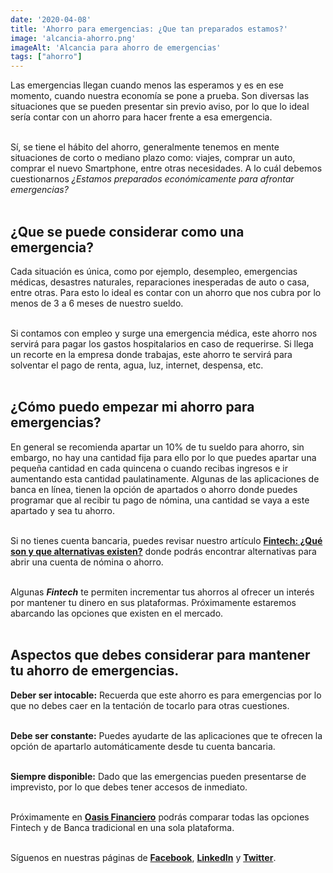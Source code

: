 ```yaml
--- 
date: '2020-04-08' 
title: 'Ahorro para emergencias: ¿Que tan preparados estamos?' 
image: 'alcancia-ahorro.png'
imageAlt: 'Alcancia para ahorro de emergencias'
tags: ["ahorro"]
--- 
```


Las emergencias llegan cuando menos las esperamos y es en ese momento, cuando nuestra economía se pone a prueba. Son diversas las situaciones que se pueden presentar sin previo aviso, por lo que lo ideal sería contar con un ahorro para hacer frente a esa emergencia. <br/><br/>

Sí, se tiene el hábito del ahorro, generalmente tenemos en mente situaciones de corto o mediano plazo como: viajes, comprar un auto, comprar el nuevo Smartphone, entre otras necesidades. A lo cuál debemos cuestionarnos *¿Estamos preparados económicamente para afrontar emergencias?* <br/><br/>

## ¿Que se puede considerar como una emergencia?

Cada situación es única, como por ejemplo, desempleo, emergencias médicas, desastres naturales, reparaciones inesperadas de auto o casa, entre otras. Para esto lo ideal es contar con un ahorro que nos cubra por lo menos de 3 a 6 meses de nuestro sueldo. <br/><br/>

Si contamos con empleo y surge una emergencia médica, este ahorro nos servirá para pagar los gastos hospitalarios en caso de requerirse. Si llega un recorte en la empresa donde trabajas, este ahorro te servirá para solventar el pago de renta, agua, luz, internet, despensa, etc. <br/><br/>

## ¿Cómo puedo empezar mi ahorro para emergencias?

En general se recomienda apartar un 10% de tu sueldo para ahorro, sin embargo, no hay una cantidad fija para ello por lo que puedes apartar una pequeña cantidad en cada quincena o cuando recibas ingresos e ir aumentando esta cantidad paulatinamente. Algunas de las aplicaciones de banca en línea, tienen la opción de apartados o ahorro donde puedes programar que al recibir tu pago de nómina, una cantidad se vaya a este apartado y sea tu ahorro. <br/><br/>

Si no tienes cuenta bancaria, puedes revisar nuestro artículo **[Fintech: ¿Qué son y que alternativas existen?](https://www.oasisfinanciero.mx/blog/que-son-las-fintech)** donde podrás encontrar alternativas para abrir una cuenta de nómina o ahorro. <br/><br/>

Algunas ***Fintech*** te permiten incrementar tus ahorros al ofrecer un interés por mantener tu dinero en sus plataformas. Próximamente estaremos abarcando las opciones que existen en el mercado. <br/><br/>

## Aspectos que debes considerar para mantener tu ahorro de emergencias.

**Deber ser intocable:** Recuerda que este ahorro es para emergencias por lo que no debes caer en la tentación de tocarlo para otras cuestiones. <br/><br/>

**Debe ser constante:** Puedes ayudarte de las aplicaciones que te ofrecen la opción de apartarlo automáticamente desde tu cuenta bancaria. <br/><br/>

**Siempre disponible:** Dado que las emergencias pueden presentarse de imprevisto, por lo que debes tener accesos de inmediato. <br/><br/>

Próximamente en **[Oasis Financiero](https://www.oasisfinanciero.mx)** podrás comparar todas las opciones Fintech y de Banca tradicional en una sola plataforma. <br/><br/>

Síguenos en nuestras páginas de **[Facebook](https://facebook.com/oasisfinanciero)**, **[LinkedIn](https://www.linkedin.com/company/oasisfinanciero/)** y **[Twitter](https://twitter.com/oasisfintech)**.